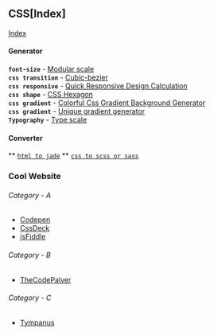 ## CSS[Index]
[Index]()

#### Generator
**`font-size`** - [Modular scale](http://www.modularscale.com)   
**`css transition`** - [Cubic-bezier](http://cubic-bezier.com)   
**`css responsive`** - [Quick Responsive Design Calculation](http://rqrwd.com/)  
**`css shape`** - [CSS Hexagon](http://csshexagon.com/)   
**`css gradient`** - [Colorful Css Gradient Background Generator](www.webcore-it.com/colorful-background/)  
**`css gradient`** - [Unique gradient generator](http://gradient.quasi.ink/)  
**`Typography`** - [Type scale](http://type-scale.com/)

#### Converter
** [`html to jade`](http://html2jade.org/)
** [`css to scss or sass`](http://css2sass.herokuapp.com/)



### Cool Website
###### Category - A
* [Codepen](http://codepen.io)
* [CssDeck](http://cssdeck.com)
* [jsFiddle](http://jsfiddle.net)

###### Category - B
* [TheCodePalyer](http://thecodeplayer.co/)

###### Category - C
* [Tympanus](https://tympanus.net)
